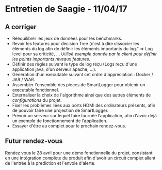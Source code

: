 # Entretien de Saagie - 11/04/17

## A corriger 
- Rééquilibrer les jeux de données pour les benchmarks.
- Revoir les features pour decision Tree (c'est à dire dissocier les éléments du log afin de définir les éléments importants du log." => Log level pour sa criticité, ... _Utilisé exemple donnée par le client pour définir les points importants niveaux features._
- Définir des règles suivant le type de log réçu (Logs reçu d'une application java, d'un serveur apache, ...).
- Génération d'un executable suivant cet ordre d'appréciation : Docker / JAR / WAR.
- Assembler l'ensemble des pièces de SmartLogger pour obtenir un executable fonctionnel.
- Externaliser la choix de l'algorithme ainsi que des autres éléments de _configurations_ du projet.
- Fixer les problèmes liées aux ports HDMI des ordinateurs présents, afin de pouvoir faire une projection de SmartLogger.
- Prévoir un serveur sur lequel faire tournée l'application, afin d'avoir déjà un exemple de fonctionnement de l'application.
- Essayer d'être au complet pour le prochain rendez-vous.

## Futur rendez-vous
Rendez vous le 28 avril pour une démo fonctionnelle du projet, consistant en une intégration complète du produit afin d'avoir un circuit complet allant de l'entrée à la prediction et l'envoie d'alerte.


